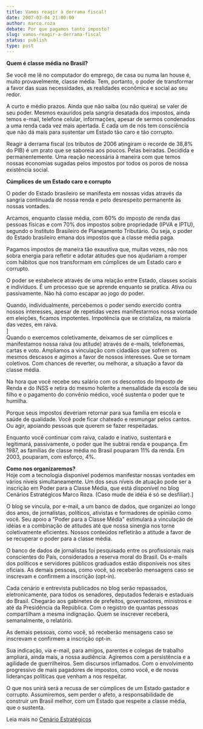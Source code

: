 ```yaml
---
title: Vamos reagir à derrama fiscal!
date: 2007-03-04 21:00:00
author: marco.roza
debate: Por que pagamos tanto imposto?
slug: vamos-reagir-a-derrama-fiscal
status: publish 
type: post
---
```


 **Quem é classe média no Brasil?**  
  
Se você me lê no computador do emprego, de casa ou numa lan house é, muito provavelmente, classe média. Tem, portanto, o poder de transformar a favor das suas necessidades, as realidades econômica e social ao seu redor.  
  
A curto e médio prazos. Ainda que não saiba (ou não queira) se valer de seu poder. Mesmos exauridos pela sangria desatada dos impostos, ainda temos e-mail, telefone celular, informações, apesar de sermos condenados a uma renda cada vez mais apertada. E cada um de nós tem consciência que não dá mais para sustentar um Estado tão caro e tão corrupto.  
  
Reagir à derrama fiscal (os tributos de 2006 atingiram o recorde de 38,8% do PIB) é um prato que se saboreia aos poucos. Pelas beiradas. Decidida e permanentemente. Uma reação necessária à maneira com que temos nossas economias sugadas pelos impostos por todos os poros de nossa existência social.  
  
**Cúmplices de um Estado caro e corrupto**  
  
O poder do Estado brasileiro se manifesta em nossas vidas através da sangria continuada de nossa renda e pelo desrespeito permanente às nossas vontades.  
  
Arcamos, enquanto classe média, com 60% do imposto de renda das pessoas físicas e com 70% dos impostos sobre propriedade (IPVA e IPTU), segundo o Instituto Brasileiro de Planejamento Tributário. Ou seja, o poder do Estado brasileiro emana dos impostos que a classe média paga.  
  
Pagamos impostos de maneira tão exaustiva que, muitas vezes, não nos sobra energia para refletir e adotar atitudes que nos ajudariam a romper com hábitos que nos transformam em cúmplices de um Estado caro e corrupto.  
  
O poder se estabelece através de uma relação entre Estado, classes sociais e indivíduos. É um processo que se aprende enquanto se pratica. Ativa ou passivamente. Não há como escapar ao jogo do poder.  
  
Quando, individualmente, percebemos o poder sendo exercido contra nossos interesses, apesar de repetidas vezes manifestarmos nossa vontade em eleições, ficamos impotentes. Impotência que se cristaliza, na maioria das vezes, em raiva.  
]  
Quando o exercemos coletivamente, deixamos de ser cúmplices e manifestamos nossa raiva (ou atitude) através de e-mails, telefonemas, cartas e voto. Ampliamos a vinculação com cidadãos que sofrem os mesmos descasos e agimos a favor de nossos interesses. Que se tornam coletivos. Com chances de reverter, ou melhorar, a situação a favor da classe média.  
  
Na hora que você recebe seu salário com os descontos do Imposto de Renda e do INSS e retira do mesmo holerite a mensalidade da escola de seu filho e o pagamento do convênio médico, você sustenta o poder que te humilha.  
  
Porque seus impostos deveriam retornar para sua família em escola e saúde de qualidade. Você pode ficar chateado e resmungar pelos cantos. Ou agir, apoiando pessoas que querem se fazer respeitadas.  
  
Enquanto você continuar com raiva, calado e inativo, sustentará e legitimará, passivamente, o poder que lhe subtrai renda e poupança. Em 1987, as famílias de classe média no Brasil pouparam 11% da renda. Em 2003, pouparam, com esforço, 4%.  
  
**Como nos organizaremos?**  
Hoje com a tecnologia disponível podemos manifestar nossas vontades em vários níveis simultaneamente. Um dos seus níveis de atuação pode ser a inscrição em Poder para a Classe Média, que está disponível no blog Cenários Estratégicos Marco Roza. (Caso mude de idéia é só se desfiliar).]  
  
O blog se vincula, por e-mail, a um banco de dados, que organizei ao longo dos anos, de jornalistas, políticos, ativistas e formadores de opinião como você. Seu apoio a "Poder para a Classe Média" estimulará a vinculação de idéias e a combinação de atitudes até que nossa sinergia nos torne coletivamente eficientes. Nossos conteúdos refletirão a atitude a favor de se recuperar o poder para a classe média.  
  
O banco de dados de jornalistas foi pesquisado entre os profissionais mais conscientes do País, considerados a reserva moral do Brasil. Os e-mails dos políticos e servidores públicos graduados estão disponíveis nos sites oficiais. As demais pessoas, como você, só receberão mensagens caso se inscrevam e confirmem a inscrição (opt-in).  
  
Cada cenário e entrevista publicados no blog serão repassados, eletronicamente, para todos os senadores, deputados federais e estaduais do Brasil. Chegarão aos gabinetes de prefeitos, governadores, ministros e até da Presidência da República. Com o registro de quantas pessoas compartilham a mesma indignação. Quem se inscrever receberá, semanalmente, o relatório.  
  
As demais pessoas, como você, só receberão mensagens caso se inscrevam e confirmem a inscrição opt-in.  
  
Sua indicação, via e-mail, para amigos, parentes e colegas de trabalho ampliará, ainda mais, a nossa audiência. Agiremos com a persistência e a agilidade de guerrilheiros. Sem discursos inflamados. Com o envolvimento progressivo de mais pagadores de impostos, como você, e de novas lideranças políticas que venham a nos respeitar.  
  
O que nos unirá será a recusa de ser cúmplices de um Estado gastador e corrupto. Assumiremos, sem perder o afeto, a responsabilidade de construir um Brasil melhor, com um Estado que respeite a classe média, que o sustenta.  
  
Leia mais no [Cenário Estratégicos](http://marcoroza.typepad.com/marcoroza/2007/01/poder_para_a_cl.html)
